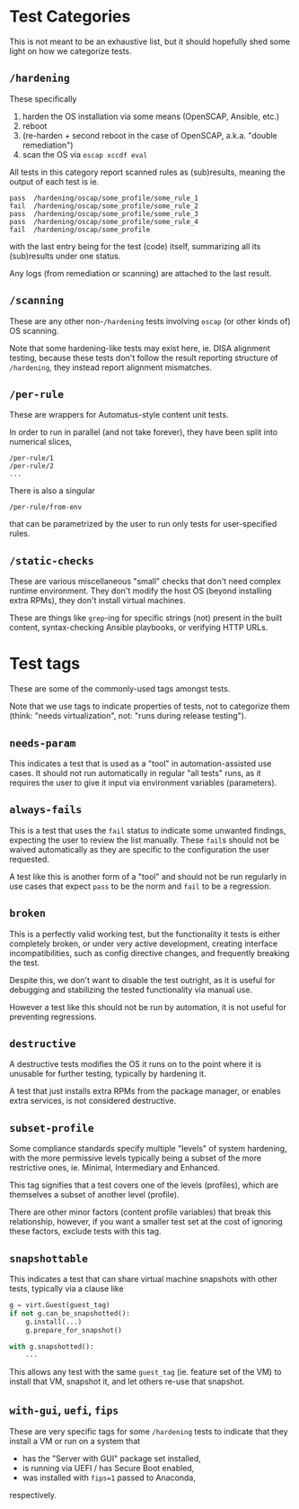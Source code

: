 # Test Categories

This is not meant to be an exhaustive list, but it should hopefully shed some
light on how we categorize tests.

## `/hardening`

These specifically

1. harden the OS installation via some means (OpenSCAP, Ansible, etc.)
1. reboot
1. (re-harden + second reboot in the case of OpenSCAP, a.k.a. "double
   remediation")
1. scan the OS via `oscap xccdf eval`

All tests in this category report scanned rules as (sub)results, meaning
the output of each test is ie.

```
pass  /hardening/oscap/some_profile/some_rule_1
fail  /hardening/oscap/some_profile/some_rule_2
pass  /hardening/oscap/some_profile/some_rule_3
pass  /hardening/oscap/some_profile/some_rule_4
fail  /hardening/oscap/some_profile
```

with the last entry being for the test (code) itself, summarizing all its
(sub)results under one status.

Any logs (from remediation or scanning) are attached to the last result.

## `/scanning`

These are any other non-`/hardening` tests involving `oscap` (or other kinds of)
OS scanning.

Note that some hardening-like tests may exist here, ie. DISA alignment testing,
because these tests don't follow the result reporting structure of `/hardening`,
they instead report alignment mismatches.

## `/per-rule`

These are wrappers for Automatus-style content unit tests.

In order to run in parallel (and not take forever), they have been split into
numerical slices,

```
/per-rule/1
/per-rule/2
...
```

There is also a singular

```
/per-rule/from-env
```

that can be parametrized by the user to run only tests for user-specified rules.


## `/static-checks`

These are various miscellaneous "small" checks that don't need complex runtime
environment. They don't modify the host OS (beyond installing extra RPMs),
they don't install virtual machines.

These are things like `grep`-ing for specific strings (not) present in the built
content, syntax-checking Ansible playbooks, or verifying HTTP URLs.

# Test tags

These are some of the commonly-used tags amongst tests.

Note that we use tags to indicate properties of tests, not to categorize them
(think: "needs virtualization", not: "runs during release testing").

## `needs-param`

This indicates a test that is used as a "tool" in automation-assisted use
cases. It should not run automatically in regular "all tests" runs, as it
requires the user to give it input via environment variables (parameters).

## `always-fails`

This is a test that uses the `fail` status to indicate some unwanted findings,
expecting the user to review the list manually. These `fail`s should not be
waived automatically as they are specific to the configuration the user
requested.

A test like this is another form of a "tool" and should not be run regularly
in use cases that expect `pass` to be the norm and `fail` to be a regression.

## `broken`

This is a perfectly valid working test, but the functionality it tests is
either completely broken, or under very active development, creating interface
incompatibilities, such as config directive changes, and frequently breaking
the test.

Despite this, we don't want to disable the test outright, as it is useful for
debugging and stabilizing the tested functionality via manual use.

However a test like this should not be run by automation, it is not useful
for preventing regressions.

## `destructive`

A destructive tests modifies the OS it runs on to the point where it is
unusable for further testing, typically by hardening it.

A test that just installs extra RPMs from the package manager, or enables
extra services, is not considered destructive.

## `subset-profile`

Some compliance standards specify multiple "levels" of system hardening,
with the more permissive levels typically being a subset of the more
restrictive ones, ie. Minimal, Intermediary and Enhanced.

This tag signifies that a test covers one of the levels (profiles), which
are themselves a subset of another level (profile).

There are other minor factors (content profile variables) that break this
relationship, however, if you want a smaller test set at the cost of ignoring
these factors, exclude tests with this tag.

## `snapshottable`

This indicates a test that can share virtual machine snapshots with other
tests, typically via a clause like

```python
g = virt.Guest(guest_tag)
if not g.can_be_snapshotted():
    g.install(...)
    g.prepare_for_snapshot()

with g.snapshotted():
    ...
```

This allows any test with the same `guest_tag` (ie. feature set of the VM)
to install that VM, snapshot it, and let others re-use that snapshot.

## `with-gui`, `uefi`, `fips`

These are very specific tags for some `/hardening` tests to indicate that they
install a VM or run on a system that

* has the "Server with GUI" package set installed,
* is running via UEFI / has Secure Boot enabled,
* was installed with `fips=1` passed to Anaconda,

respectively.
